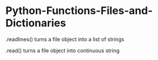 # Python-Functions-Files-and-Dictionaries
.readlines() turns a file object into a list of strings

.read() turns a file object into continuous string









































